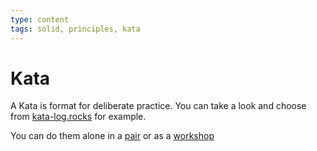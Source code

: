 ```yaml
---
type: content
tags: solid, principles, kata
---
```

# Kata

A Kata is format for deliberate practice.
You can take a look and choose from [kata-log.rocks](http://kata-log.rocks/solid-principles.html) for example.

You can do them alone in a [pair](pair_programming.md) or as a [workshop](workshop-kata.md) 
